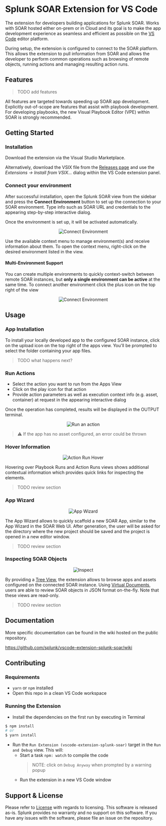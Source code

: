 # Splunk SOAR Extension for VS Code

The extension for developers building applications for Splunk SOAR. Works with SOAR hosted either on-prem or in Cloud and its goal is to make the app development experience as seamless and efficient as possible on the [VS Code](https://code.visualstudio.com/) editor platform.

During setup, the extension is configured to connect to the SOAR platform. This allows the extension to pull information from SOAR and allows the developer to perform common operations such as browsing of remote objects, running actions and managing resulting action runs.

## Features
> TODO add features

All features are targeted towards speeding up SOAR app development. Explicitly out-of-scope are features that assist with playbook development. For developing playbooks, the new Visual Playbook Editor (VPE) within SOAR is strongly recommended.

## Getting Started
### Installation

Download the extension via the Visual Studio Marketplace.

Alternatively, download the VSIX file from the [Releases page](https://github.com/splunk/vscode-extension-splunk-soar/releases/) and use the *Extensions -> Install from VSIX...* dialog within the VS Code extension panel.

### Connect your environment

After successful installation, open the Splunk SOAR view from the sidebar and press the **Connect Environment** button to set up the connection to your SOAR environment. Type info such as SOAR URL and credentials to the appearing step-by-step interactive dialog.

Once the environment is set up, it will be activated automatically.

<p align="center">
  <img src="media/connect_environment.png" alt="Connect Environment" />
</p>

Use the available context menu to manage environment(s) and receive information about them. To open the context menu, right-click on the desired environment listed in the view.

#### Multi-Environment Support

You can create multiple environments to quickly context-switch between remote SOAR instances, but **only a single environment can be active** at the same time. To connect another environment click the plus icon on the top right of the view

<p align="center">
  <img src="media/activate_environment.png" alt="Connect Environment" />
</p>

## Usage
### App Installation

To install your locally developed app to the configured SOAR instance, click on the upload icon on the top right of the apps view. You'll be prompted to select the folder containing your app files.

> TODO what happens next?

### Run Actions

* Select the action you want to run from the Apps View
* Click on the play icon for that action
* Provide action parameters as well as execution context info (e.g. asset, container) at request in the appearing interactive dialog

Once the operation has completed, results will be displayed in the OUTPUT terminal.

<p align="center">
  <img src="media/actionrun.gif" alt="Run an action" />
</p>

> :warning: If the app has no asset configured, an error could be thrown

### Hover Information

<p align="center">
<img src="media/actionrun_hover.png" alt="Action Run Hover" />
</p>

Hovering over Playbook Runs and Action Runs views shows additional contextual information which provides quick links for inspecting the elements.

>TODO review section

### App Wizard

<p align="center">
<img src="media/appwizard.png" alt="App Wizard" />
</p>

The App Wizard allows to quickly scaffold a new SOAR App, similar to the App Wizard in the SOAR Web UI. After generation, the user will be asked for the directory where the new project should be saved and the project is opened in a new editor window.

>TODO review section

### Inspecting SOAR Objects

<p align="center">
<img src="media/inspect.gif" alt="Inspect" />
</p>

By providing a [Tree View](https://code.visualstudio.com/api/extension-guides/tree-view), the extension allows to browse apps and assets configured on the connected SOAR instance. Using [Virtual Documents](https://code.visualstudio.com/api/extension-guides/virtual-documents), users are able to review SOAR objects in JSON format on-the-fly. Note that these views are read-only.[](media/appinstall.gif)

>TODO review section

## Documentation
More specific documentation can be found in the wiki hosted on the public repository.

https://github.com/splunk/vscode-extension-splunk-soar/wiki

## Contributing
### Requirements
* `yarn` or `npm` installed
* Open this repo in a clean VS Code workspace

### Running the Extension
* Install the dependencies on the first run by executing in Terminal
```bash
$ npm install
# or
$ yarn install
```
* Run the `Run Extension (vscode-extension-splunk-soar)` target in the `Run and Debug` view. This will:
    * Start a task `npm: watch` to compile the code
        > NOTE: click on `Debug Anyway` when prompted by a warning popup
    * Run the extension in a new VS Code window

## Support & License

Please refer to [License](LICENSE) with regards to licensing. This software is released as-is. Splunk provides no warranty and no support on this software. If you have any issues with the software, please file an issue on the repository.
